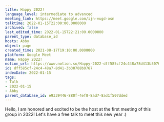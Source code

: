 ```yaml
---
title: Happy 2022!
language_level: intermediate to advanced
meeting_link: https://meet.google.com/ijn-vugd-osn
talktime: 2022-01-15T22:00:00.0000000
archived: false
last_edited_time: 2022-01-15T22:21:00.0000000
parent_type: database_id
hosts: Abby
object: page
created_time: 2021-08-17T19:10:00.0000000
platform: Google Meet
name: Happy 2022!
notion_url: https://www.notion.so/Happy-2022-dff585cf24c448a78d413b30708b0767
id: dff585cf-24c4-48a7-8d41-3b30708b0767
indexDate: 2022-01-15
tags:
- Talk
- 2022-01-15
- Abby
parent_database_id: e9339446-880f-4ef0-8ad7-8ad1f507dded
---
```


Hello, I am honored and excited to be the host at the first meeting of this group in 2022! Let's have a free talk to meet this new year :)





